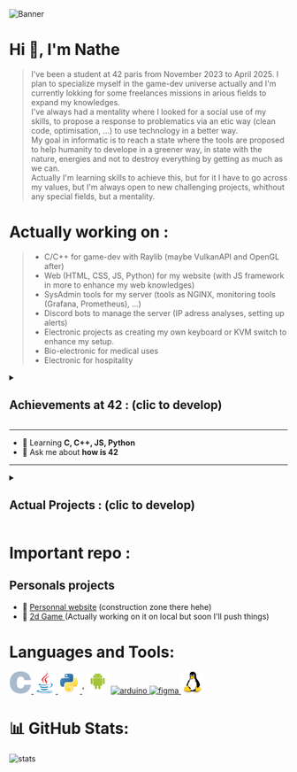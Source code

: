 <img src="./imgs/luffyg5.png" title="Banner">

# Hi 👋, I'm Nathe
> I've been a student at 42 paris from November 2023 to April 2025. I plan to specialize myself in the game-dev universe actually and I'm currently lokking for some freelances missions in arious fields to expand my knowledges. </br>
> I've always had a mentality where I looked for a social use of my skills, to propose a response to problematics via an etic way (clean code, optimisation, ...) to use technology in a better way. </br>
> My goal in informatic is to reach a state where the tools are proposed to help humanity to develope in a greener way, in state with the nature, energies and not to destroy everything by getting as much as we can. </br>
> Actually I'm learning skills to achieve this, but for it I have to go across my values, but I'm always open to new challenging projects, whithout any special fields, but a mentality.


# Actually working on :
>-  C/C++ for game-dev with Raylib (maybe VulkanAPI and OpenGL after)
>-	Web (HTML, CSS, JS, Python) for my website (with JS framework in more to enhance my web knowledges)
>-  SysAdmin tools for my server (tools as NGINX, monitoring tools (Grafana, Prometheus), ...)
>-  Discord bots to manage the server (IP adress analyses, setting up alerts)
>-	Electronic projects as creating my own keyboard or KVM switch to enhance my setup.
>-	Bio-electronic for medical uses
>-	Electronic for hospitality

<details>
<summary> <h2> Achievements at 42 : (clic to develop)</h2> </summary>
<li> 1st Circle :
<img src="./badges/libftm.png"  title="Libft: 125/100" length="100" width="100"><img src="./badges/get_next_linee.png"  title="GNL: 100/100" length="100" width="100"><img src="./badges/ft_printfe.png"  title="Ft-printf: 100/100" length="100" width="100"><img src="./badges/born2beroote.png"  title="B2B: 110/100" length="100" width="100"> </br>
<li>2nd Circle : <img src="./badges/push_swape.png"  title="Push-swap: 83/100" length="100" width="100"><img src="./badges/minitalkm.png"  title="Minitalk: 125/125" length="100" width="100"><img src="./badges/so_longe.png"  title="So-long : 100/100" length="100" width="100"> </br>
<li>3rd Circle : <img src="./badges/minishellm.png"  title="Minishell : 101/100" length="100" width="100"><img src="./badges/philosopherse.png"  title="Philosophers : 100/100" length="100" width="100"> </br>
<li>4th Circle : <img src="./badges/cub3de.png" title="Cub3d : 110/100" length="100" width="100"> <img src="./badges/netpracticem.png" title="Net Practice: 100/100" length="100" width="100"><img src="./badges/cppe.png" title="CPP : 5/5 - 80/100" length="100" width="100">

</details>

---
- 🌱 Learning **C, C++, JS, Python**
- 💬 Ask me about **how is 42**
<!--- - 👨‍💻 All of my projects are available at [https://natesief.github.io/portfolio](https://natesief.github.io/portfolio) -->
---
<details>
<summary><h2> Actual Projects : (clic to develop)</h2> </summary>

- 👾 [Magrathea](https://github.com/Et1k/Magrathea.git) (In the style of Terraria but not Terraria)
     TECH USED :  
  <img src="https://raw.githubusercontent.com/devicons/devicon/master/icons/c/c-original.svg" alt="c" width="40" height="40"/> </br>
  Actual advancment :
  - A 2d basic game, without leaks, where you can move in a defined map to collect items before exiting the map.</br>
  
  To ADD :
  - Map generation, new textures, map modification, player statistics</br>
  - Coding my own game engine in C to run the further versions of this game </br>

  Tools : 
  - [Raylib](https://github.com/raysan5/raylib) - A very versatile graphic library in C  </br>
  
  Challenges of the project :
  - Code a game with complex features, following some writing norms to have a readable code for other devs
  - Create my first game, and keep the game alive, with updates, new content, ...
  
  Possible evolution:
  - Make it run on my own game engine
  - Add a multi-player mode to let players have some game as a group.
---
<li> 🚧 Personnal website : [nathe.me](https://nathe.me)</br>
    TECH USED : 
  <img src = "https://raw.githubusercontent.com/devicons/devicon/master/icons/html5/html5-original.svg" alt="HTML5" widht="40" height="40"> <!--- HTML5-->
  <img src = "https://raw.githubusercontent.com/devicons/devicon/master/icons/css3/css3-original.svg" alt="CSS3" widht="40" height="40"> <!--- CSS-->
  <img src = "https://raw.githubusercontent.com/devicons/devicon/master/icons/javascript/javascript-original.svg" alt="JS" widht="40" height="40"> <!--- JS-->
</details>

# Important repo : 

## Personals projects
- 🚧 [Personnal website](nathe.me) (construction zone there hehe)
- 👾 [2d Game ](https://github.com/NateSief/2d_game.git) (Actually working on it on local but soon I'll push things)

# Languages and Tools:
<p align="left"> 
<a href="https://www.cprogramming.com/" target="_blank" rel="noreferrer"> <img src="https://raw.githubusercontent.com/devicons/devicon/master/icons/c/c-original.svg" alt="c" width="40" height="40"/> </a>
<a href="https://www.java.com" target="_blank" rel="noreferrer"> <img src="https://raw.githubusercontent.com/devicons/devicon/master/icons/java/java-original.svg" alt="java" width="40" height="40"/> </a>
<a href="https://www.python.org" target="_blank" rel="noreferrer"> <img src="https://raw.githubusercontent.com/devicons/devicon/master/icons/python/python-original.svg" alt="python" width="40" height="40"/> </a>
'
<a href="https://developer.android.com" target="_blank" rel="noreferrer"> <img src="https://raw.githubusercontent.com/devicons/devicon/master/icons/android/android-original-wordmark.svg" alt="android" width="40" height="40"/></a>  
<a href="https://www.arduino.cc/" target="_blank" rel="noreferrer"> <img src="https://cdn.worldvectorlogo.com/logos/arduino-1.svg" alt="arduino" width="40" height="40"/> </a> 
<a href="https://www.figma.com/" target="_blank" rel="noreferrer"> <img src="https://www.vectorlogo.zone/logos/figma/figma-icon.svg" alt="figma" width="40" height="40"/> </a>  
<a href="https://www.linux.org/" target="_blank" rel="noreferrer"> <img src="https://raw.githubusercontent.com/devicons/devicon/master/icons/linux/linux-original.svg" alt="linux" width="40" height="40"/> </a>
</p>

# 📊 GitHub Stats:
![stats](https://github-readme-streak-stats.herokuapp.com/?user=nathesief&theme=dark&hide_border=false)<br/>
